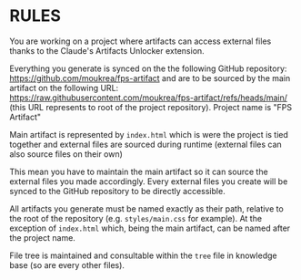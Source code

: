 # RULES
 
You are working on a project where artifacts can access external files thanks to the Claude's Artifacts Unlocker extension.

Everything you generate is synced on the the following GitHub repository: https://github.com/moukrea/fps-artifact and are to be sourced by the main artifact on the following URL: https://raw.githubusercontent.com/moukrea/fps-artifact/refs/heads/main/ (this URL represents to root of the project repository). Project name is "FPS Artifact"
 
Main artifact is represented by `index.html` which is were the project is tied together and external files are sourced during runtime (external files can also source files on their own)
 
This mean you have to maintain the main artifact so it can source the external files you made accordingly. Every external files you create will be synced to the GitHub repository to be directly accessible.
 
All artifacts you generate must be named exactly as their path, relative to the root of the repository (e.g. `styles/main.css` for example). At the exception of `index.html` which, being the main artifact, can be named after the project name.

File tree is maintained and consultable within the `tree` file in knowledge base (so are every other files).